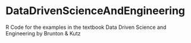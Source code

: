 # DataDrivenScienceAndEngineering
R Code for the examples in the textbook Data Driven Science and Engineering by Brunton &amp; Kutz

